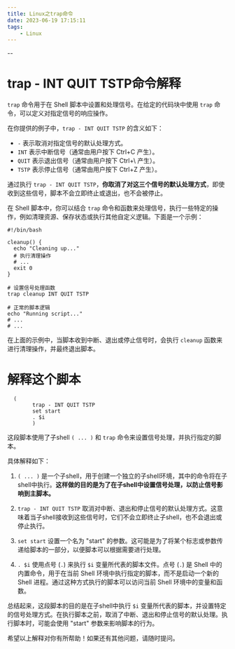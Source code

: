 ```yaml
---
title: Linux之trap命令
date: 2023-06-19 17:15:11
tags:
	- Linux
---
```


--

# trap - INT QUIT TSTP命令解释

`trap` 命令用于在 Shell 脚本中设置和处理信号。在给定的代码块中使用 `trap` 命令，可以定义对指定信号的响应操作。

在你提供的例子中，`trap - INT QUIT TSTP` 的含义如下：

- `-` 表示取消对指定信号的默认处理方式。
- `INT` 表示中断信号（通常由用户按下 Ctrl+C 产生）。
- `QUIT` 表示退出信号（通常由用户按下 Ctrl+\ 产生）。
- `TSTP` 表示停止信号（通常由用户按下 Ctrl+Z 产生）。

通过执行 `trap - INT QUIT TSTP`，**你取消了对这三个信号的默认处理方式**，即使收到这些信号，脚本不会立即终止或退出，也不会被停止。

在 Shell 脚本中，你可以结合 `trap` 命令和函数来处理信号，执行一些特定的操作，例如清理资源、保存状态或执行其他自定义逻辑。下面是一个示例：

```shell
#!/bin/bash

cleanup() {
  echo "Cleaning up..."
  # 执行清理操作
  # ...
  exit 0
}

# 设置信号处理函数
trap cleanup INT QUIT TSTP

# 正常的脚本逻辑
echo "Running script..."
# ...
# ...
```

在上面的示例中，当脚本收到中断、退出或停止信号时，会执行 `cleanup` 函数来进行清理操作，并最终退出脚本。

# 解释这个脚本

```
  (
		trap - INT QUIT TSTP
		set start
		. $i
	    ) 
```

这段脚本使用了子shell `( ... )` 和 `trap` 命令来设置信号处理，并执行指定的脚本。

具体解释如下：

1. `( ... )` 是一个子shell，用于创建一个独立的子shell环境，其中的命令将在子shell中执行。**这样做的目的是为了在子shell中设置信号处理，以防止信号影响到主脚本。**

2. `trap - INT QUIT TSTP` 取消对中断、退出和停止信号的默认处理方式。这意味着当子shell接收到这些信号时，它们不会立即终止子shell，也不会退出或停止执行。

3. `set start` 设置一个名为 "start" 的参数。这可能是为了将某个标志或参数传递给脚本的一部分，以便脚本可以根据需要进行处理。

4. `. $i` 使用点号 (`.`) 来执行 `$i` 变量所代表的脚本文件。点号 (`.`) 是 Shell 中的内置命令，用于在当前 Shell 环境中执行指定的脚本，而不是启动一个新的 Shell 进程。通过这种方式执行的脚本可以访问当前 Shell 环境中的变量和函数。

总结起来，这段脚本的目的是在子shell中执行 `$i` 变量所代表的脚本，并设置特定的信号处理方式。在执行脚本之前，取消了中断、退出和停止信号的默认处理。执行脚本时，可能会使用 "start" 参数来影响脚本的行为。

希望以上解释对你有所帮助！如果还有其他问题，请随时提问。

